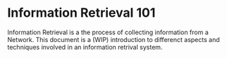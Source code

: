 # Information Retrieval 101

Information Retrieval is a the process of collecting information from a Network. This document is a (WIP) introduction to differenct aspects and techniques involved in an information retrival system.
